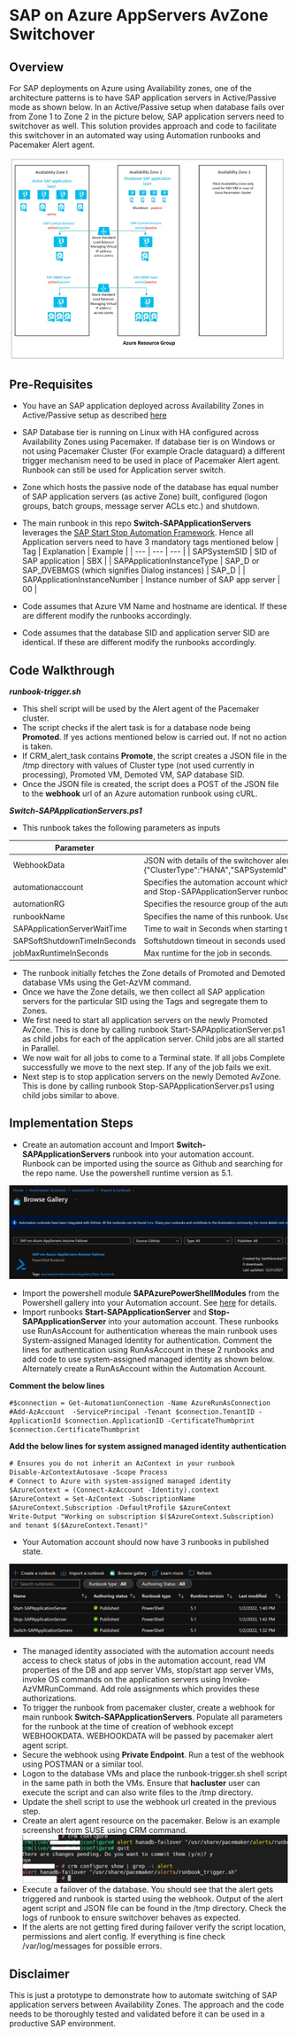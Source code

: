 # SAP on Azure AppServers AvZone Switchover
## Overview ##

For SAP deployments on Azure using Availability zones, one of the architecture patterns is to have SAP application servers in Active/Passive mode as shown below. In an Active/Passive setup when database fails over from Zone 1 to Zone 2 in the picture below, SAP application servers need to switchover as well. This solution provides approach and code to facilitate this switchover in an automated way using Automation runbooks and Pacemaker Alert agent. 

![avzone architecture](images/avzone_architecture.jpg)


## Pre-Requisites
- You have an SAP application deployed across Availability Zones in Active/Passive setup as described [here](https://docs.microsoft.com/en-us/azure/virtual-machines/workloads/sap/sap-ha-availability-zones#activepassive-deployment)
- SAP Database tier is running on Linux with HA configured across Availability Zones using Pacemaker. If database tier is on Windows or not using Pacemaker Cluster (For example Oracle dataguard) a different trigger mechanism need to be used in place of Pacemaker Alert agent. Runbook can still be used for Application server switch.
- Zone which hosts the passive node of the database has equal number of SAP application servers (as active Zone) built, configured (logon groups, batch groups, message server ACLs etc.) and shutdown. 
- The main runbook in this repo **Switch-SAPApplicationServers** leverages the [SAP Start Stop Automation Framework](https://github.com/Azure/SAP-on-Azure-Scripts-and-Utilities/tree/main/Start-Stop-Automation/Automation-Backend). Hence all Application servers need to have 3 mandatory tags mentioned below 
    | Tag | Explanation | Example |
   | --- | --- | --- |
  | SAPSystemSID | SID of SAP application | SBX | 
  | SAPApplicationInstanceType  | SAP_D or SAP_DVEBMGS (which signifies Dialog instances) | SAP_D |
  | SAPApplicationInstanceNumber | Instance number of SAP app server | 00 |

- Code assumes that Azure VM Name and hostname are identical. If these are different modify the runbooks accordingly.
- Code assumes that the database SID and application server SID are identical. If these are different modify the runbooks accordingly.  

## Code Walkthrough

***runbook-trigger.sh*** 
- This shell script will be used by the Alert agent of the Pacemaker cluster.  
- The script checks if the alert task is for a database node being **Promoted**. If yes actions mentioned below is carried out. If not no action is taken. 
- If CRM_alert_task contains **Promote**, the script creates a JSON file in the /tmp directory with values of Cluster type (not used currently in processing), Promoted VM, Demoted VM, SAP database SID. 
- Once the JSON file is created, the script does a POST of the JSON file to the **webhook** url of an Azure automation runbook using cURL. 

***Switch-SAPApplicationServers.ps1***
- This runbook takes the following parameters as inputs

| Parameter | Explanation |
| --- | --- |
| WebhookData | JSON with details of the switchover alert. Sample JSON {"ClusterType":"HANA","SAPSystemId":"ABC","PromotedNode":"xxxxxx","DemotedNode":"xxxxxx"} |
| automationaccount |  Specifies the automation account which hosts this runbook as well as Start-SAPApplicationServer and Stop-SAPApplicationServer runbooks |
| automationRG | Specifies the resource group of the automation account |
| runbookName | Specifies the name of this runbook. Used to check job concurrency |
| SAPApplicationServerWaitTime | Time to wait in Seconds when starting the SAP application Servers |
| SAPSoftShutdownTimeInSeconds | Softshutdown timeout in seconds used for stopping SAP application servers on the passive Zone |
| jobMaxRuntimeInSeconds | Max runtime for the job in seconds. |

- The runbook initially fetches the Zone details of Promoted and Demoted database VMs using the Get-AzVM command. 
- Once we have the Zone details, we then collect all SAP application servers for the particular SID using the Tags and segregate them to Zones. 
-  We first need to start all application servers on the newly Promoted AvZone. This is done by calling runbook Start-SAPApplicationServer.ps1 as child jobs for each of the application server.  Child jobs are all started in Parallel. 
-  We now wait for all jobs to come to a Terminal state. If all jobs Complete successfully we move to the next step. If any of the job fails we exit. 
-  Next step is to stop application servers on the newly Demoted AvZone. This is done by calling runbook Stop-SAPApplicationServer.ps1 using child jobs similar to above. 


## Implementation Steps
- Create an automation account and Import **Switch-SAPApplicationServers** runbook into your automation account.  Runbook can be imported using the source as Github and searching for the repo name. Use the powershell runtime version as 5.1.

![github import](images/github_import_ps.jpg)

- Import the powershell module **SAPAzurePowerShellModules** from the Powershell gallery into your Automation account. See [here](https://github.com/Azure/SAP-on-Azure-Scripts-and-Utilities/tree/main/Start-Stop-Automation/Automation-Backend#import-sap-powershell-module) for details. 
- Import runbooks **Start-SAPApplicationServer** and **Stop-SAPApplicationServer** into your automation account. These runbooks use RunAsAccount for authentication whereas the main runbook uses System-assigned Managed Identity for authentication. Comment the lines for authentication using RunAsAccount in these 2 runbooks and add code to use system-assigned managed identity as shown below.  Alternately create a RunAsAccount within the Automation Account.  

**Comment the below lines**
```
#$connection = Get-AutomationConnection -Name AzureRunAsConnection
#Add-AzAccount  -ServicePrincipal -Tenant $connection.TenantID -ApplicationId $connection.ApplicationID -CertificateThumbprint $connection.CertificateThumbprint 
```
**Add the below lines for system assigned managed identity authentication**
```
# Ensures you do not inherit an AzContext in your runbook
Disable-AzContextAutosave -Scope Process
# Connect to Azure with system-assigned managed identity
$AzureContext = (Connect-AzAccount -Identity).context
$AzureContext = Set-AzContext -SubscriptionName $AzureContext.Subscription -DefaultProfile $AzureContext
Write-Output "Working on subscription $($AzureContext.Subscription) and tenant $($AzureContext.Tenant)"
```
- Your Automation account should now have 3 runbooks in published state.

![automation account runbooks](images/automation_account_runbooks.jpg)

- The managed identity associated with the automation account needs access to check status of jobs in the automation account, read VM properties of the DB and app server VMs, stop/start app server VMs, invoke OS commands on the application servers using Invoke-AzVMRunCommand. Add role assignments which provides these authorizations.
- To trigger the runbook from pacemaker cluster, create a webhook for main runbook **Switch-SAPApplicationServers**.  Populate all parameters for the runbook at the time of creation of webhook except WEBHOOKDATA. WEBHOOKDATA will be passed by pacemaker alert agent script. 
- Secure the webhook using **Private Endpoint**.  Run a test of the webhook using POSTMAN or a similar tool. 
- Logon to the database VMs and place the runbook-trigger.sh shell script in the same path in both the VMs. Ensure that **hacluster** user can execute the script and can also write files to the /tmp directory.
- Update the shell script to use the webhook url created in the previous step.
-  Create an alert agent resource on the pacemaker. Below is an example screenshot from SUSE using CRM command.
![pacemaker alert](images/pacemaker_alert.jpg)
-  Execute a failover of the database.  You should see that the alert gets triggered and runbook is started using the webhook.  Output of the alert agent script and JSON file can be found in the /tmp directory. Check the logs of runbook to ensure switchover behaves as expected.
-  If the alerts are not getting fired during failover verify the script location, permissions and alert config. If everything is fine check /var/log/messages for possible errors.

## Disclaimer
This is just a prototype to demonstrate how to automate switching of SAP application servers between Availability Zones. The approach and the code needs to be thoroughly tested and validated before it can be used in a productive SAP environment. 
